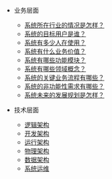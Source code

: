   
* 业务层面

  * [系统所在行业的情况是怎样？](./docs/b-1面试题总结-Java基础.md)
  * [系统的目标用户是谁？](./docs/b-2Java集合.md)
  * [系统有多少人在使用？](./docs/b-3Java多线程.md)
  * [系统有什么业务价值？](./docs/b-4jvm.md)
  * [系统有哪些功能模块？](./docs/b-4jvm.md)
  * [系统有哪些领域概念？](./docs/b-4jvm.md)
  * [系统的关键业务流程有哪些？](./docs/b-4jvm.md)
  * [系统的非功能性需求有哪些？](./docs/b-4jvm.md)
  * [系统未来的发展规划是怎样？](./docs/b-4jvm.md)

* 技术层面

  * [逻辑架构](./docs/Architecture-logic.md)
  * [开发架构](./docs/Architecture-develop.md)
  * [运行架构](./docs/Architecture-running.md)
  * [物理架构](./docs/Architecture-pyhsical.md)
  * [数据架构](./docs/Architecture-data.md)
  * [系统运维](./docs/System-operation.md)



  
	